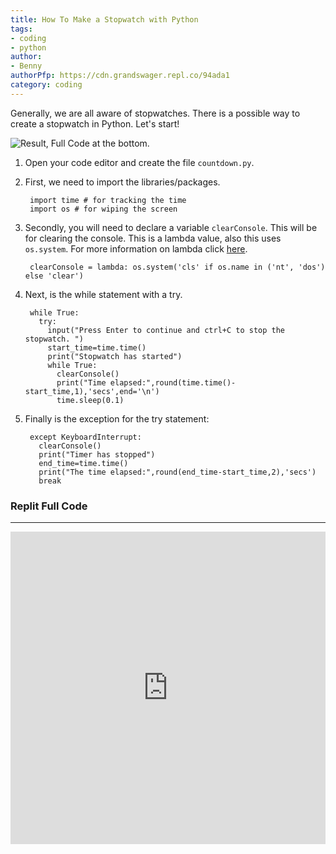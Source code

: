 ```yaml
---
title: How To Make a Stopwatch with Python  
tags: 
- coding
- python
author:
- Benny
authorPfp: https://cdn.grandswager.repl.co/94ada1
category: coding
---
```


Generally, we are all aware of stopwatches. There is a possible way to create a stopwatch in Python. Let's start!

![Result, Full Code at the bottom.](https://cdn.grandswager.repl.co/6fcb60)

1. Open your code editor and create the file `countdown.py`.
2. First, we need to import the libraries/packages.

        import time # for tracking the time
        import os # for wiping the screen


3. Secondly, you will need to declare a variable `clearConsole`. This will be for clearing the console. This is a lambda value, also this uses `os.system`. For more information on lambda click [here](https://www.w3schools.com/python/python_lambda.asp).

        clearConsole = lambda: os.system('cls' if os.name in ('nt', 'dos') else 'clear')


4. Next, is the while statement with a try.

        while True:
          try:
            input("Press Enter to continue and ctrl+C to stop the stopwatch. ")
            start_time=time.time()
            print("Stopwatch has started")
            while True:
              clearConsole()
              print("Time elapsed:",round(time.time()-start_time,1),'secs',end='\n')
              time.sleep(0.1)


5. Finally is the exception for the try statement:

        except KeyboardInterrupt:
          clearConsole()
          print("Timer has stopped")
          end_time=time.time()
          print("The time elapsed:",round(end_time-start_time,2),'secs')
          break

### Replit Full Code
---
<iframe frameborder="0" src="https://replit.com/@grandswager/Stopwatch?embed=true" width="100%" height="500px"></iframe>